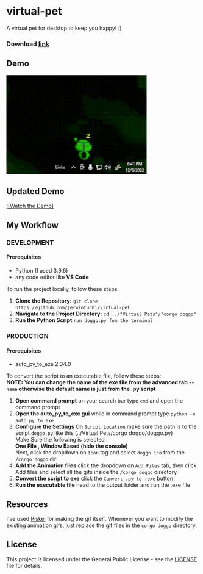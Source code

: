 # virtual-pet
A virtual pet for desktop to keep you happy! :) </br>
### Download [link](https://drive.google.com/file/d/1ldZFos3Ighasubmx9M1Ci609_K27W3PU/view?usp=sharing)
## Demo
![Wiggie Demo](https://github.com/jerwintuchi/virtual-pet/blob/main/images/wiggie-demo.gif)
## Updated Demo
[![Watch the Demo]](https://www.youtube.com/watch?v=CjEoblQZa00)


## My Workflow
### DEVELOPMENT




#### Prerequisites

- Python (I used 3.9.6)
- any code editor like **VS Code**

To run the project locally, follow these steps:

1. **Clone the Repository:** `git clone https://github.com/jerwintuchi/virtual-pet`
2. **Navigate to the Project Directory:** `cd ../"Virtual Pets"/"corgo doggo"`
3. **Run the Python Script** `run doggo.py fom the terminal`

### PRODUCTION
#### Prerequisites
- auto_py_to_exe 2.34.0

To convert the script to an executable file, follow these steps: <br>
**NOTE: You can change the name of the exe file from the advanced tab `--name` otherwise the default name is just from the .py script**
1. **Open command prompt** on your search bar type `cmd` and open the command prompt
2. **Open the auto_py_to_exe gui** while in command prompt type `python -m auto_py_to_exe`
3. **Configure the Settings** On `Script Location` make sure the path is to the script `doggo.py` like this (../Virtual Pets/corgo doggo/doggo.py) <br>
   Make Sure the following is selected :<br>
     **One File , Window Based (hide the console)**<br>
   Next, click the dropdown on `Icon` tag and select `doggo.ico` from the `/corgo doggo` dir
4. **Add the Animation files** click the dropdown on `Add Files` tab, then click Add files and select all the gifs inside the `/corgo doggo` directory
5. **Convert the script to exe** click the `Convert .py to .exe` button
6. **Run the executable file** head to the output folder and run the .exe file
   
## Resources
I've used [Piskel](https://www.piskelapp.com/download) for making the gif itself.
Whenever you want to modify the existing animation gifs, just replace the gif files in the `corgo doggo` directory.

## License

This project is licensed under the General Public License - see the [LICENSE](https://github.com/jerwintuchi/virtual-pet/blob/main/LICENSE) file for details.
